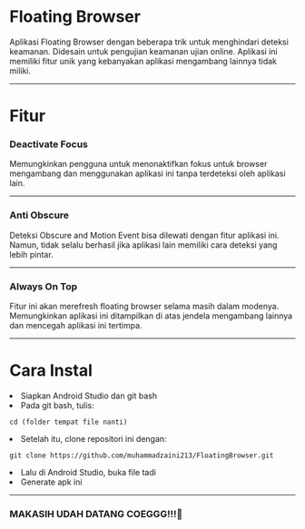 <h1>Floating Browser</h1>
Aplikasi Floating Browser dengan beberapa trik untuk menghindari deteksi keamanan. Didesain untuk pengujian keamanan ujian online. Aplikasi ini memiliki fitur unik yang kebanyakan aplikasi mengambang lainnya tidak miliki.
<hr>

<h1>Fitur</h1>
<h3>Deactivate Focus</h3>
Memungkinkan pengguna untuk menonaktifkan fokus untuk browser mengambang dan menggunakan aplikasi ini tanpa terdeteksi oleh aplikasi lain.

<hr>

<h3>Anti Obscure</h3>
Deteksi Obscure and Motion Event bisa dilewati dengan fitur aplikasi ini. Namun, tidak selalu berhasil jika aplikasi lain memiliki cara deteksi yang lebih pintar.
<hr>

<h3>Always On Top</h3>
Fitur ini akan merefresh floating browser selama masih dalam modenya. Memungkinkan aplikasi ini ditampilkan di atas jendela mengambang lainnya dan mencegah aplikasi ini tertimpa.
<hr>

<h1>Cara Instal</h1>
<li>Siapkan Android Studio dan git bash </li>
<li>Pada git bash, tulis:</li>
  <pre><code>cd (folder tempat file nanti)</code></pre>
<li>Setelah itu, clone repositori ini dengan:</li>
<pre><code>git clone https://github.com/muhammadzaini213/FloatingBrowser.git</code></pre>
<li>Lalu di Android Studio, buka file tadi</li>
<li>Generate apk ini</li>

<hr>
<h3>MAKASIH UDAH DATANG COEGGG!!!🚀</h3>
